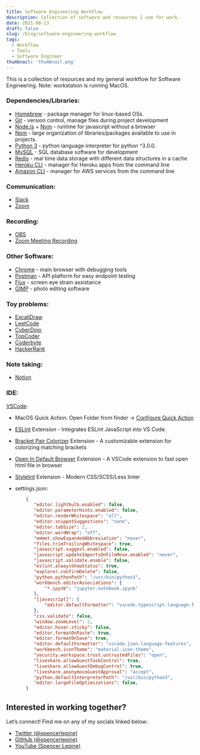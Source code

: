 ```yaml
---
title: Software Engineering Workflow
description: Collection of software and resources I use for work.
date: 2021-08-13
draft: false
slug: /blog/software-engineering-workflow
tags:
  - Workflow
  - Tools
  - Software Engineer
thumbnail: 'thumbnail.png'
---
```


<!-- MARKDOWN CONTENT -->

This is a collection of resources and my general workflow for Software Engineering. Note: workstation is running MacOS.

### **Dependencies/Libraries:**

* [Homebrew](https://brew.sh/) - package manager for linux-based OSs.
* [Git](https://git-scm.com/downloads) - version control, manage files during project development
* [Node.js](https://nodejs.org/en/download/) + [Nvm](https://github.com/nvm-sh/nvm) - runtime for javascript without a browser
* [Npm](https://docs.npmjs.com/downloading-and-installing-node-js-and-npm) - large organization of libraries/packages available to use in projects.
* [Python 3](https://www.python.org/downloads/) - python language interpreter for python ^3.0.0.
* [MySQL](https://www.mysql.com/products/workbench/) - SQL database software for development
* [Redis](https://redis.io/) - real time data storage with different  data structures in a cache
* [Heroku CLI](https://devcenter.heroku.com/articles/heroku-cli) - manager for Heroku apps from the command line
* [Amazon CLI](https://aws.amazon.com/cli/) - manager for AWS services from the command line


### **Communication:**

* [Slack](https://slack.com/)
* [Zoom](https://zoom.us/)


### **Recording:**

* [OBS](https://obsproject.com/)
* [Zoom Meeting Recording](https://zoom.us/)


### **Other Software:**

* [Chrome](https://www.google.com/chrome/) - main browser with debugging tools
* [Postman](https://www.postman.com/) - API platform for easy endpoint testing
* [Flux](https://justgetflux.com/) - screen eye strain assistance
* [GIMP](https://www.gimp.org/) - photo editing software


### **Toy problems:**

* [ExcaliDraw](https://excalidraw.com/)
* [LeetCode](https://leetcode.com/)
* [CyberDojo](https://cyber-dojo.org/creator/home)
* [TopCoder](https://www.topcoder.com/)
* [Coderbyte](https://coderbyte.com/)
* [HackerRank](https://www.hackerrank.com/)


### **Note taking:**

* [Notion](https://www.notion.so/)


### **IDE:**

[VSCode](https://code.visualstudio.com/download):
* MacOS Quick Action: Open Folder from finder -> [Configure Quick Action](https://stackoverflow.com/questions/64040393/open-a-folder-in-vscode-through-finder-in-macos)
* [ESLint](https://marketplace.visualstudio.com/items?itemName=dbaeumer.vscode-eslint) Extension - Integrates ESLint JavaScript into VS Code.
* [Bracket Pair Colorizer](https://marketplace.visualstudio.com/items?itemName=CoenraadS.bracket-pair-colorizer) Extension - A customizable extension for colorizing matching brackets
* [Open In Default Browser](https://marketplace.visualstudio.com/items?itemName=peakchen90.open-html-in-browser) Extension -  A VSCode extension to fast open html file in browser
*  [Stylelint](https://marketplace.visualstudio.com/items?itemName=stylelint.vscode-stylelint) Extension - Modern CSS/SCSS/Less linter
* settings.json:

    ```json
        {
           "editor.lightbulb.enabled": false,
           "editor.parameterHints.enabled": false,
           "editor.renderWhitespace": "all",
           "editor.snippetSuggestions": "none",
           "editor.tabSize": 2,
           "editor.wordWrap": "off",
           "emmet.showExpandedAbbreviation": "never",
           "files.trimTrailingWhitespace": true,
           "javascript.suggest.enabled": false,
           "javascript.updateImportsOnFileMove.enabled": "never",
           "javascript.validate.enable": false,
           "eslint.alwaysShowStatus": true,
           "explorer.confirmDelete": false,
           "python.pythonPath": "/usr/bin/python3",
           "workbench.editorAssociations": {
               "*.ipynb": "jupyter.notebook.ipynb"
           },
           "[javascript]": {
               "editor.defaultFormatter": "vscode.typescript-language-features"
           },
           "css.validate": false,
           "window.zoomLevel": 2,
           "editor.hover.sticky": false,
           "editor.formatOnPaste": true,
           "editor.formatOnSave": true,
           "editor.defaultFormatter": "vscode.json-language-features",
           "workbench.iconTheme": "material-icon-theme",
           "security.workspace.trust.untrustedFiles": "open",
           "liveshare.allowGuestTaskControl": true,
           "liveshare.allowGuestDebugControl": true,
           "liveshare.anonymousGuestApproval": "accept",
           "python.defaultInterpreterPath": "/usr/bin/python3",
           "editor.largeFileOptimizations": false,
        }
    ```

## **Interested in working together?**

Let’s connect! Find me on any of my socials linked below:

* [Twitter (@spencerlepine)](https://twitter.com/SpencerLepine)
* [GitHub (@spencerlepine)](https://github.com/spencerlepine)
* [YouTube (Spencer Lepine)](https://www.youtube.com/channel/UCBL6vAHJZqUlyJp-rcFU55Q)
